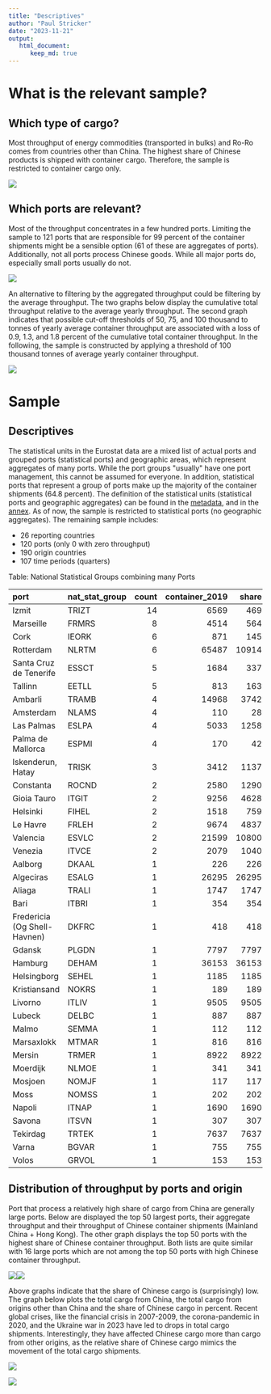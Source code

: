 ```yaml
---
title: "Descriptives"
author: "Paul Stricker"
date: "2023-11-21"
output: 
   html_document:
      keep_md: true
---
```






# What is the relevant sample? 

## Which type of cargo?

Most throughput of energy commodities (transported in bulks) and Ro-Ro comes from countries other than China. The highest share of Chinese products is shipped with container cargo. Therefore, the sample is restricted to container cargo only.

![](Descriptives_files/figure-html/unnamed-chunk-2-1.png)<!-- -->

## Which ports are relevant? 



Most of the throughput concentrates in a few hundred ports. Limiting the sample to 121 ports that are responsible for 99 percent of the container shipments might be a sensible option (61 of these are aggregates of ports). Additionally, not all ports process Chinese goods. While all major ports do, especially small ports usually do not. 

![](Descriptives_files/figure-html/unnamed-chunk-4-1.png)<!-- -->




An alternative to filtering by the aggregated throughput could be filtering by the average throughput. The two graphs below display the cumulative total throughput relative to the average yearly throughput. The second graph indicates that possible cut-off thresholds of 50, 75, and 100 thousand to tonnes of yearly average container throughput are associated with a loss of 0.9, 1.3, and 1.8 percent of the cumulative total container throughput. In the following, the sample is constructed by applying a threshold of 100 thousand tonnes of average yearly container throughput.  

![](Descriptives_files/figure-html/unnamed-chunk-6-1.png)<!-- -->




# Sample

## Descriptives




The statistical units in the Eurostat data are a mixed list of actual ports and grouped ports (statistical ports) and geographic areas, which represent aggregates of many ports. While the port groups "usually" have one port management, this cannot be assumed for everyone. In addition, statistical ports that represent a group of ports make up the majority of the container shipments (64.8 percent). The definition of the statistical units (statistical ports and geographic aggregates) can be found in the [metadata](https://eur-lex.europa.eu/legal-content/EN/TXT/?uri=uriserv:OJ.L_.2018.180.01.0029.01.ENG&toc=OJ:L:2018:180:FULL), and in the [annex](https://ec.europa.eu/eurostat/cache/metadata/Annexes/mar_esms_an_2.xlsx). As of now, the sample is restricted to statistical ports (no geographic aggregates). The remaining sample includes:

- 26 reporting countries
- 120 ports (only 0 with zero throughput)
- 190 origin countries
- 107 time periods (quarters)




Table: National Statistical Groups combining many Ports

|port                         |nat_stat_group | count| container_2019| share|
|:----------------------------|:--------------|-----:|--------------:|-----:|
|Izmit                        |TRIZT          |    14|           6569|   469|
|Marseille                    |FRMRS          |     8|           4514|   564|
|Cork                         |IEORK          |     6|            871|   145|
|Rotterdam                    |NLRTM          |     6|          65487| 10914|
|Santa Cruz de Tenerife       |ESSCT          |     5|           1684|   337|
|Tallinn                      |EETLL          |     5|            813|   163|
|Ambarli                      |TRAMB          |     4|          14968|  3742|
|Amsterdam                    |NLAMS          |     4|            110|    28|
|Las Palmas                   |ESLPA          |     4|           5033|  1258|
|Palma de Mallorca            |ESPMI          |     4|            170|    42|
|Iskenderun, Hatay            |TRISK          |     3|           3412|  1137|
|Constanta                    |ROCND          |     2|           2580|  1290|
|Gioia Tauro                  |ITGIT          |     2|           9256|  4628|
|Helsinki                     |FIHEL          |     2|           1518|   759|
|Le Havre                     |FRLEH          |     2|           9674|  4837|
|Valencia                     |ESVLC          |     2|          21599| 10800|
|Venezia                      |ITVCE          |     2|           2079|  1040|
|Aalborg                      |DKAAL          |     1|            226|   226|
|Algeciras                    |ESALG          |     1|          26295| 26295|
|Aliaga                       |TRALI          |     1|           1747|  1747|
|Bari                         |ITBRI          |     1|            354|   354|
|Fredericia (Og Shell-Havnen) |DKFRC          |     1|            418|   418|
|Gdansk                       |PLGDN          |     1|           7797|  7797|
|Hamburg                      |DEHAM          |     1|          36153| 36153|
|Helsingborg                  |SEHEL          |     1|           1185|  1185|
|Kristiansand                 |NOKRS          |     1|            189|   189|
|Livorno                      |ITLIV          |     1|           9505|  9505|
|Lubeck                       |DELBC          |     1|            887|   887|
|Malmo                        |SEMMA          |     1|            112|   112|
|Marsaxlokk                   |MTMAR          |     1|            816|   816|
|Mersin                       |TRMER          |     1|           8922|  8922|
|Moerdijk                     |NLMOE          |     1|            341|   341|
|Mosjoen                      |NOMJF          |     1|            117|   117|
|Moss                         |NOMSS          |     1|            202|   202|
|Napoli                       |ITNAP          |     1|           1690|  1690|
|Savona                       |ITSVN          |     1|            307|   307|
|Tekirdag                     |TRTEK          |     1|           7637|  7637|
|Varna                        |BGVAR          |     1|            755|   755|
|Volos                        |GRVOL          |     1|            153|   153|



## Distribution of throughput by ports and origin





Port that process a relatively high share of cargo from China are generally large ports. Below are displayed the top 50 largest ports, their aggregate throughput and their throughput of Chinese container shipments (Mainland China + Hong Kong). The other graph displays the top 50 ports with the highest share of Chinese container throughput. Both lists are quite similar with 16 large ports which are not among the top 50 ports with high Chinese container throughput. 

![](Descriptives_files/figure-html/unnamed-chunk-12-1.png)<!-- -->![](Descriptives_files/figure-html/unnamed-chunk-12-2.png)<!-- -->


Above graphs indicate that the share of Chinese cargo is (surprisingly) low. The graph below plots the total cargo from China, the total cargo from origins other than China and the share of Chinese cargo in percent. Recent global crises, like the financial crisis in 2007-2009, the corona-pandemic in 2020, and the Ukraine war in 2023 have led to drops in total cargo shipments. Interestingly, they have affected Chinese cargo more than cargo from other origins, as the relative share of Chinese cargo mimics the movement of the total cargo shipments.

![](Descriptives_files/figure-html/unnamed-chunk-14-1.png)<!-- -->



![](Descriptives_files/figure-html/unnamed-chunk-15-1.png)<!-- -->

